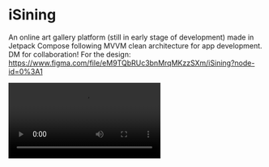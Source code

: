 # iSining
An online art gallery platform (still in early stage of development) made in Jetpack Compose following MVVM clean architecture for app development. DM for collaboration!
For the design: https://www.figma.com/file/eM9TQbRUc3bnMrqMKzzSXm/iSining?node-id=0%3A1

![Latest App Video](https://www.dropbox.com/s/vfsdk0syv3d5ien/Android%20Emulator%20-%20iSining%202022-10-26%2008-02-18.mp4?dl=0)
